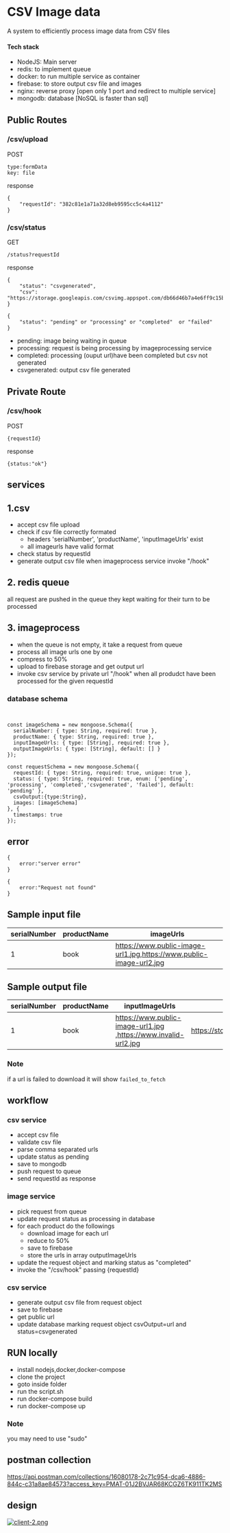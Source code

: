 
# CSV Image data

 A system to efficiently process image data from CSV files

 


####  Tech stack
- NodeJS: Main server
- redis: to implement queue
- docker: to run multiple service as container
- firebase: to store output csv file and images
- nginx: reverse proxy [open only 1 port and redirect to multiple service]
- mongodb: database [NoSQL is faster than sql]
## Public Routes
### /csv/upload
POST
```
type:formData
key: file
```
response
```
{
    "requestId": "382c81e1a71a32d8eb9595cc5c4a4112"
}
```
### /csv/status
GET
```
/status?requestId
```
response

```
{
    "status": "csvgenerated",
    "csv": "https://storage.googleapis.com/csvimg.appspot.com/db66d46b7a4e6ff9c15bb274577fac84_output.csv"
}
```

```
{
    "status": "pending" or "processing" or "completed"  or "failed"
}
```
- pending: image being waiting in queue 
- processing: request is being processing by imageprocessing service
- completed: processing (ouput url)have been completed but csv not generated
- csvgenerated: output csv file generated

## Private Route
### /csv/hook
POST
```
{requestId}
```
response 

```{status:"ok"}```
## services
## 1.csv
 - accept csv file upload
 - check if csv file correctly formated
     - headers 'serialNumber', 'productName', 'inputImageUrls' exist
     - all imageurls have valid format
- check status by requestId
- generate output csv file when imageprocess service invoke "/hook"

## 2. redis queue
  all request are pushed in the queue they kept waiting for their turn to be processed

## 3. imageprocess
- when the queue is not empty, it take a request from queue 
- process all image urls one by one
- compress to 50%
- upload to firebase storage and get output url
- invoke csv service by private url "/hook" when all  produdct have been processed for the given requestId

### database schema

```


const imageSchema = new mongoose.Schema({
  serialNumber: { type: String, required: true },
  productName: { type: String, required: true },
  inputImageUrls: { type: [String], required: true },
  outputImageUrls: { type: [String], default: [] }
});

const requestSchema = new mongoose.Schema({
  requestId: { type: String, required: true, unique: true },
  status: { type: String, required: true, enum: ['pending', 'processing', 'completed','csvgenerated', 'failed'], default: 'pending' },
  csvOutput:{type:String},
  images: [imageSchema]
}, {
  timestamps: true
});

```

## error
```
{
    error:"server error"
}
```
```
{
    error:"Request not found"
}
```
## Sample input file


| serialNumber | productName | imageUrls
|--------------|-------------|---------
| 1            | book        |https://www.public-image-url1.jpg,https://www.public-image-url2.jpg

## Sample output file

| serialNumber | productName | inputImageUrls | outputImageUrls |
|---------|---------|---------|---------|
| 1   | book  | https://www.public-image-url1.jpg ,https://www.invalid-url2.jpg   | https://storage.googleapis.com/csvimg.appspot.com/ddafee145049c2db.jpg,failed_to_fetch   |

### Note
if a url is failed to download it will show 
```failed_to_fetch```

## workflow
### csv service
- accept csv file 
- validate csv file 
- parse comma separated urls
- update status as pending 
- save to mongodb
- push request to queue
- send requestId as response

### image service

- pick request from queue
- update request status  as processing in database 
- for each product do the followings
   - download image for each url
   - reduce to 50%
   - save to firebase
   - store the urls in array outputImageUrls
- update the request object and marking status as "completed"
- invoke the "/csv/hook" passing {requestId}

### csv service
- generate output csv file from request object
- save to firebase
- get public url
- update database marking request object csvOutput=url and status=csvgenerated
        
## RUN locally
 - install nodejs,docker,docker-compose
 - clone the project
 - goto inside folder
 - run the script.sh
 - run docker-compose build
 - run docker-compose up
### Note
 you may need to use "sudo"

## postman collection
https://api.postman.com/collections/16080178-2c71c954-dca6-4886-844c-c31a8ae84573?access_key=PMAT-01J2BVJAR68KCGZ6TK911TK2MS

## design
[![client-2.png](https://i.postimg.cc/GpkgC50Y/client-2.png)](https://postimg.cc/cKLB7TL4)
